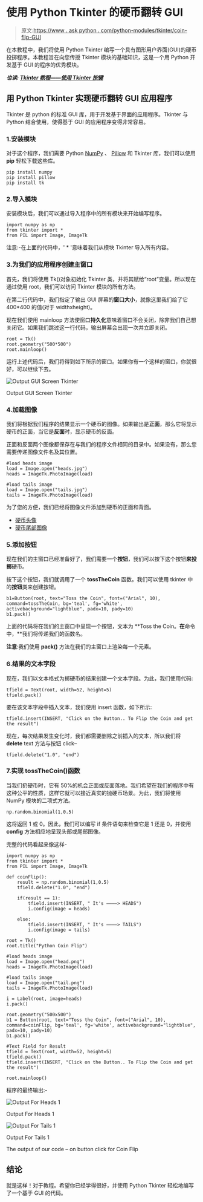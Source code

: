 # 使用 Python Tkinter 的硬币翻转 GUI

> 原文:[https://www . ask python . com/python-modules/tkinter/coin-flip-GUI](https://www.askpython.com/python-modules/tkinter/coin-flip-gui)

在本教程中，我们将使用 Python Tkinter 编写一个具有图形用户界面(GUI)的硬币投掷程序。本教程旨在向您传授 Tkinter 模块的基础知识，这是一个用 Python 开发基于 GUI 的程序的优秀模块。

***也读: [Tkinter 教程——使用 Tkinter 按键](https://www.askpython.com/python-modules/tkinter/tkinter-buttons)***

## 用 Python Tkinter 实现硬币翻转 GUI 应用程序

Tkinter 是 python 的标准 GUI 库，用于开发基于界面的应用程序。Tkinter 与 Python 结合使用，使得基于 GUI 的应用程序变得非常容易。

### 1.安装模块

对于这个程序，我们需要 Python [NumPy](https://www.askpython.com/python-modules/numpy/numpy-universal-functions) 、 [Pillow](https://www.askpython.com/python-modules/pillow-module) 和 Tkinter 库，我们可以使用 **pip** 轻松下载这些库。

```
pip install numpy
pip install pillow
pip install tk

```

### 2.导入模块

安装模块后，我们可以通过导入程序中的所有模块来开始编写程序。

```
import numpy as np
from tkinter import *
from PIL import Image, ImageTk

```

注意:-在上面的代码中，' * '意味着我们从模块 Tkinter 导入所有内容。

### 3.为我们的应用程序创建主窗口

首先，我们将使用 Tk()对象初始化 Tkinter 类，并将其赋给“root”变量。所以现在通过使用 root，我们可以访问 Tkinter 模块的所有方法。

在第二行代码中，我们指定了输出 GUI 屏幕的**窗口大小**，就像这里我们给了它 400*400 的值(对于 widthxheight)。

现在我们使用 mainloop 方法使窗口**持久化**意味着窗口不会关闭，除非我们自己想关闭它。如果我们跳过这一行代码，输出屏幕会出现一次并立即关闭。

```
root = Tk()
root.geometry("500*500")
root.mainloop()

```

运行上述代码后，我们将得到如下所示的窗口。如果你有一个这样的窗口，你就很好，可以继续下去。

![Output GUI Screen Tkinter](../Images/f0b16395d8e9cf75ee56eb530273620c.png)

Output GUI Screen Tkinter

### 4.加载图像

我们将根据我们程序的结果显示一个硬币的图像。如果输出是**正面**，那么它将显示硬币的正面，当它是**反面**时，显示硬币的反面。

正面和反面两个图像都保存在与我们的程序文件相同的目录中。如果没有，那么您需要传递图像文件名及其位置。

```
#load heads image
load = Image.open("heads.jpg")
heads = ImageTk.PhotoImage(load)

#load tails image
load = Image.open("tails.jpg")
tails = ImageTk.PhotoImage(load)

```

为了您的方便，我们已经将图像文件添加到硬币的正面和背面。

*   [硬币头像](https://www.askpython.com/wp-content/uploads/2022/01/head.png)
*   [硬币尾部图像](https://www.askpython.com/wp-content/uploads/2022/01/tail.jpg)

### 5.添加按钮

现在我们的主窗口已经准备好了，我们需要一个**按钮**，我们可以按下这个按钮**来投掷**硬币。

按下这个按钮，我们就调用了一个 **tossTheCoin** 函数。我们可以使用 tkinter 中的**按钮**类来创建按钮。

```
b1=Button(root, text="Toss the Coin", font=("Arial", 10), command=tossTheCoin, bg='teal', fg='white', activebackground="lightblue", padx=10, pady=10)
b1.pack()

```

上面的代码将在我们的主窗口中呈现一个按钮，文本为 **Toss the Coin。**在**命令中，**我们将传递我们的函数名。

**注意**:我们使用 **pack()** 方法在我们的主窗口上渲染每一个元素。

### 6.结果的文本字段

现在，我们以文本格式为掷硬币的结果创建一个文本字段。为此，我们使用代码:

```
tfield = Text(root, width=52, height=5)
tfield.pack()

```

要在该文本字段中插入文本，我们使用 insert 函数，如下所示:

```
tfield.insert(INSERT, "Click on the Button.. To Flip the Coin and get the result")

```

现在，每次结果发生变化时，我们都需要删除之前插入的文本，所以我们将 **delete** text 方法与按钮 click–

```
tfield.delete("1.0", "end")

```

### 7.实现 tossTheCoin()函数

当我们扔硬币时，它有 50%的机会正面或反面落地。我们希望在我们的程序中有这种公平的性质，这样它就可以接近真实的抛硬币场景。为此，我们将使用 NumPy 模块的二项式方法。

```
np.random.binomial(1,0.5)

```

这将返回 1 或 0。因此，我们可以编写 if 条件语句来检查它是 1 还是 0，并使用 **config** 方法相应地呈现头部或尾部图像。

完整的代码看起来像这样-

```
import numpy as np
from tkinter import *
from PIL import Image, ImageTk

def coinFlip():
    result = np.random.binomial(1,0.5)
    tfield.delete("1.0", "end")

    if(result == 1):
        tfield.insert(INSERT, " It's ————> HEADS")
        i.config(image = heads)

    else:
        tfield.insert(INSERT, " It's ————> TAILS")
        i.config(image = tails)

root = Tk()
root.title("Python Coin Flip")

#load heads image
load = Image.open("head.png")
heads = ImageTk.PhotoImage(load)

#load tails image
load = Image.open("tail.png")
tails = ImageTk.PhotoImage(load)

i = Label(root, image=heads)
i.pack()

root.geometry("500x500")
b1 = Button(root, text="Toss the Coin", font=("Arial", 10), command=coinFlip, bg='teal', fg='white', activebackground="lightblue", padx=10, pady=10)
b1.pack()

#Text Field for Result
tfield = Text(root, width=52, height=5)
tfield.pack()
tfield.insert(INSERT, "Click on the Button.. To Flip the Coin and get the result")

root.mainloop()

```

程序的最终输出:-

![Output For Heads 1](../Images/a111877f6283a5c5bf5c86198ff9139b.png)

Output For Heads 1

![Output For Tails 1](../Images/f071007852f73fa445921957bd59e7e4.png)

Output For Tails 1

The output of our code – on button click for Coin Flip

## 结论

就是这样！对于教程。希望你已经学得很好，并使用 Python Tkinter 轻松地编写了一个基于 GUI 的代码。